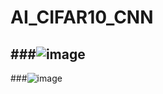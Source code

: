 # AI_CIFAR10_CNN

###![image](https://user-images.githubusercontent.com/70564585/209808678-56073a18-222c-424e-ad04-657b3bfe8427.png)
---
###![image](https://user-images.githubusercontent.com/70564585/209808708-0a25e99c-72b5-43e1-a87b-6a78841a256d.png)
